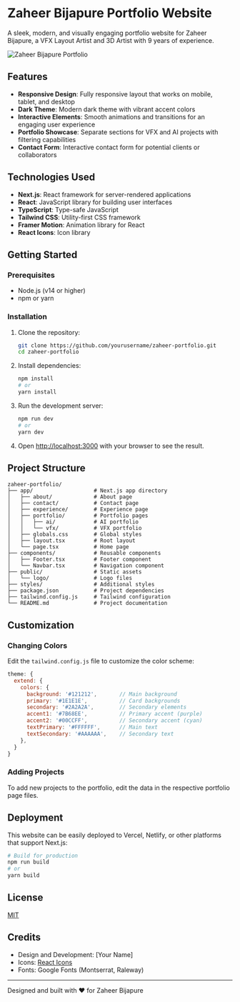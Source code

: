 # Zaheer Bijapure Portfolio Website

A sleek, modern, and visually engaging portfolio website for Zaheer Bijapure, a VFX Layout Artist and 3D Artist with 9 years of experience.

![Zaheer Bijapure Portfolio](https://via.placeholder.com/1200x600?text=Zaheer+Bijapure+Portfolio)

## Features

- **Responsive Design**: Fully responsive layout that works on mobile, tablet, and desktop
- **Dark Theme**: Modern dark theme with vibrant accent colors
- **Interactive Elements**: Smooth animations and transitions for an engaging user experience
- **Portfolio Showcase**: Separate sections for VFX and AI projects with filtering capabilities
- **Contact Form**: Interactive contact form for potential clients or collaborators

## Technologies Used

- **Next.js**: React framework for server-rendered applications
- **React**: JavaScript library for building user interfaces
- **TypeScript**: Type-safe JavaScript
- **Tailwind CSS**: Utility-first CSS framework
- **Framer Motion**: Animation library for React
- **React Icons**: Icon library

## Getting Started

### Prerequisites

- Node.js (v14 or higher)
- npm or yarn

### Installation

1. Clone the repository:
   ```bash
   git clone https://github.com/yourusername/zaheer-portfolio.git
   cd zaheer-portfolio
   ```

2. Install dependencies:
   ```bash
   npm install
   # or
   yarn install
   ```

3. Run the development server:
   ```bash
   npm run dev
   # or
   yarn dev
   ```

4. Open [http://localhost:3000](http://localhost:3000) with your browser to see the result.

## Project Structure

```
zaheer-portfolio/
├── app/                   # Next.js app directory
│   ├── about/             # About page
│   ├── contact/           # Contact page
│   ├── experience/        # Experience page
│   ├── portfolio/         # Portfolio pages
│   │   ├── ai/            # AI portfolio
│   │   └── vfx/           # VFX portfolio
│   ├── globals.css        # Global styles
│   ├── layout.tsx         # Root layout
│   └── page.tsx           # Home page
├── components/            # Reusable components
│   ├── Footer.tsx         # Footer component
│   └── Navbar.tsx         # Navigation component
├── public/                # Static assets
│   └── logo/              # Logo files
├── styles/                # Additional styles
├── package.json           # Project dependencies
├── tailwind.config.js     # Tailwind configuration
└── README.md              # Project documentation
```

## Customization

### Changing Colors

Edit the `tailwind.config.js` file to customize the color scheme:

```js
theme: {
  extend: {
    colors: {
      background: '#121212',       // Main background
      primary: '#1E1E1E',          // Card backgrounds
      secondary: '#2A2A2A',        // Secondary elements
      accent1: '#7B68EE',          // Primary accent (purple)
      accent2: '#00CCFF',          // Secondary accent (cyan)
      textPrimary: '#FFFFFF',      // Main text
      textSecondary: '#AAAAAA',    // Secondary text
    },
  }
}
```

### Adding Projects

To add new projects to the portfolio, edit the data in the respective portfolio page files.

## Deployment

This website can be easily deployed to Vercel, Netlify, or other platforms that support Next.js:

```bash
# Build for production
npm run build
# or
yarn build
```

## License

[MIT](LICENSE)

## Credits

- Design and Development: [Your Name]
- Icons: [React Icons](https://react-icons.github.io/react-icons/)
- Fonts: Google Fonts (Montserrat, Raleway)

---

Designed and built with ❤️ for Zaheer Bijapure 